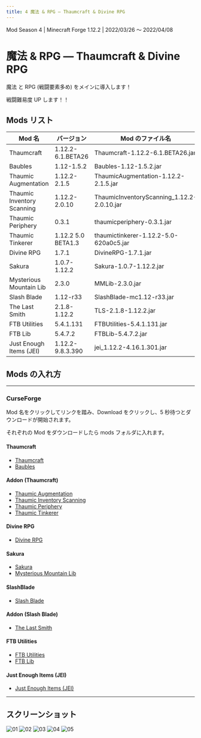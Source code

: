 ```yaml
---
title: 4 魔法 & RPG ― Thaumcraft & Divine RPG
---
```


Mod Season 4 | Minecraft Forge 1.12.2 | 2022/03/26 ～ 2022/04/08

# 魔法 & RPG ― Thaumcraft & Divine RPG

魔法 と RPG (戦闘要素多め) をメインに導入します！

戦闘難易度 UP します！！

## Mods リスト

| Mod 名                     | バージョン         | Mod のファイル名                           |
| -------------------------- | ------------------ | ------------------------------------------ |
| Thaumcraft                 | 1.12.2-6.1.BETA26  | Thaumcraft-1.12.2-6.1.BETA26.jar           |
| Baubles                    | 1.12-1.5.2         | Baubles-1.12-1.5.2.jar                     |
| Thaumic Augmentation       | 1.12.2-2.1.5       | ThaumicAugmentation-1.12.2-2.1.5.jar       |
| Thaumic Inventory Scanning | 1.12.2-2.0.10      | ThaumicInventoryScanning_1.12.2-2.0.10.jar |
| Thaumic Periphery          | 0.3.1              | thaumicperiphery-0.3.1.jar                 |
| Thaumic Tinkerer           | 1.12.2 5.0 BETA1.3 | thaumictinkerer-1.12.2-5.0-620a0c5.jar     |
| Divine RPG                 | 1.7.1              | DivineRPG-1.7.1.jar                        |
| Sakura                     | 1.0.7-1.12.2       | Sakura-1.0.7-1.12.2.jar                    |
| Mysterious Mountain Lib    | 2.3.0              | MMLib-2.3.0.jar                            |
| Slash Blade                | 1.12-r33           | SlashBlade-mc1.12-r33.jar                  |
| The Last Smith             | 2.1.8-1.12.2       | TLS-2.1.8-1.12.2.jar                       |
| FTB Utilities              | 5.4.1.131          | FTBUtilities-5.4.1.131.jar                 |
| FTB Lib                    | 5.4.7.2            | FTBLib-5.4.7.2.jar                         |
| Just Enough Items (JEI)    | 1.12.2-9.8.3.390   | jei_1.12.2-4.16.1.301.jar                  |

## Mods の入れ方

---

### CurseForge

Mod 名をクリックしてリンクを踏み、Download をクリックし、5 秒待つとダウンロードが開始されます。

それぞれの Mod をダウンロードしたら mods フォルダに入れます。

#### Thaumcraft

- [Thaumcraft](https://www.curseforge.com/minecraft/mc-mods/thaumcraft/files/2629023)
- [Baubles](https://www.curseforge.com/minecraft/mc-mods/baubles/files)

#### Addon (Thaumcraft)

- [Thaumic Augmentation](https://www.curseforge.com/minecraft/mc-mods/thaumic-augmentation/files)
- [Thaumic Inventory Scanning](https://www.curseforge.com/minecraft/mc-mods/thaumcraft-inventory-scanning/files/2559089)
- [Thaumic Periphery](https://www.curseforge.com/minecraft/mc-mods/thaumic-periphery/files)
- [Thaumic Tinkerer](https://www.curseforge.com/minecraft/mc-mods/thaumic-tinkerer/files/2957213)

#### Divine RPG

- [Divine RPG](https://www.curseforge.com/minecraft/mc-mods/official-divinerpg/files/3081433)

#### Sakura

- [Sakura](https://www.curseforge.com/minecraft/mc-mods/sakura/files/3254753)
- [Mysterious Mountain Lib](https://www.curseforge.com/minecraft/mc-mods/mysterious-mountain-lib/files/3254750)

#### SlashBlade

- [Slash Blade](https://www.curseforge.com/minecraft/mc-mods/slashblade/files/3039993)

#### Addon (Slash Blade)

- [The Last Smith](https://www.curseforge.com/minecraft/mc-mods/the-last-smith/files)

#### FTB Utilities

- [FTB Utilities](https://www.curseforge.com/minecraft/mc-mods/ftb-utilities-forge/files/3157548)
- [FTB Lib](https://www.curseforge.com/minecraft/mc-mods/ftb-library-legacy-forge/files/2985811)

#### Just Enough Items (JEI)

- [Just Enough Items (JEI)](https://www.curseforge.com/minecraft/mc-mods/jei/files/3040523)

---

## スクリーンショット

![01](https://kpw-cdn.n7s.dev/website-www/3c9f5be0-9b34-49db-a95b-7a31f8166f05/v4/01.webp)
![02](https://kpw-cdn.n7s.dev/website-www/3c9f5be0-9b34-49db-a95b-7a31f8166f05/v4/02.webp)
![03](https://kpw-cdn.n7s.dev/website-www/3c9f5be0-9b34-49db-a95b-7a31f8166f05/v4/03.webp)
![04](https://kpw-cdn.n7s.dev/website-www/3c9f5be0-9b34-49db-a95b-7a31f8166f05/v4/04.webp)
![05](https://kpw-cdn.n7s.dev/website-www/3c9f5be0-9b34-49db-a95b-7a31f8166f05/v4/05.webp)
